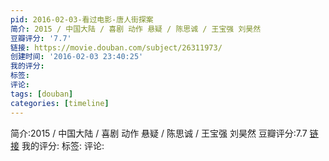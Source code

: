 ```yaml
---
pid: 2016-02-03-看过电影-唐人街探案
简介: 2015 / 中国大陆 / 喜剧 动作 悬疑 / 陈思诚 / 王宝强 刘昊然
豆瓣评分: '7.7'
链接: https://movie.douban.com/subject/26311973/
创建时间: '2016-02-03 23:40:25'
我的评分:
标签:
评论:
tags: [douban]
categories: [timeline]
---
```

简介:2015 / 中国大陆 / 喜剧 动作 悬疑 / 陈思诚 / 王宝强 刘昊然
豆瓣评分:7.7
[链接](https://movie.douban.com/subject/26311973/)
我的评分:
标签:
评论:
